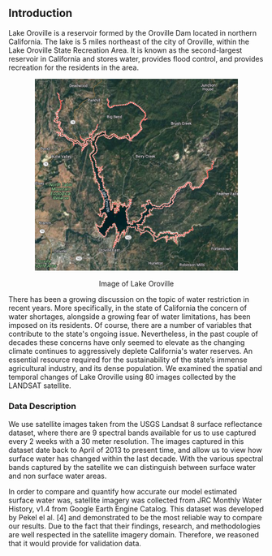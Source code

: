 ##  **Introduction**

<div>
    <p>
        Lake Oroville is a reservoir formed by the Oroville Dam located in northern California. The lake is 5 miles northeast of the city of Oroville, within the Lake Oroville State Recreation Area. It is known as the second-largest reservoir in California and stores water, provides flood control, and provides recreation for the residents in the area.
    </p>
    <p style="text-align:center">
        <a href="https://goo.gl/maps/1w4q5dFaZToqSxLV7">
            <img src="../resources/oroville_sc.png" alt="lake oroville" class="center" style="width:400px;" >
        </a>
    </p>
    <p style="text-align:center">
        Image of Lake Oroville
    </p>
    <p>
        There has been a growing discussion on the topic of water restriction in recent years. More specifically, in the state of California the concern of water shortages, alongside a growing fear of water limitations, has been imposed on its residents. Of course, there are a number of variables that contribute to the state's ongoing issue. Nevertheless, in the past couple of decades these concerns have only seemed to elevate as the changing climate continues to aggressively deplete California's water reserves. An essential resource required for the sustainability of the state’s immense agricultural industry, and its dense population. We examined the spatial and temporal changes of Lake Oroville using 80 images collected by the LANDSAT satellite. 
    </p>
</div>

### **Data Description**
<p>
    We use satellite images taken from the USGS Landsat 8 surface reflectance dataset, where there are 9 spectral bands available for us to use captured every 2 weeks with a 30 meter resolution. The images captured in this dataset date back to April of 2013 to present time, and allow us to view how surface water has changed within the last decade. With the various spectral bands captured by the satellite we can distinguish between surface water and non surface water areas.
</p> 

<p>
    In order to compare and quantify how accurate our model estimated surface water was, satellite imagery was collected from JRC Monthly Water History, v1.4 from Google Earth Engine Catalog. This dataset was developed by Pekel el al. [4] and demonstrated to be the most reliable way to compare our results. Due to the fact that their findings, research, and methodologies are well respected in the satellite imagery domain. Therefore, we reasoned that it would provide for validation data. 
</p>